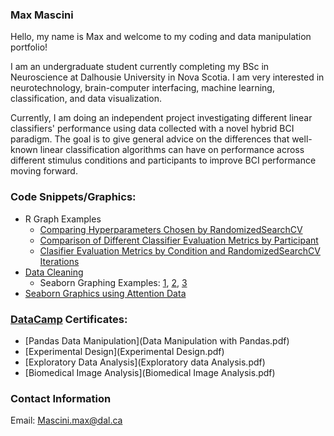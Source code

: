 ### Max Mascini
Hello, my name is Max and welcome to my coding and data manipulation portfolio!

I am an undergraduate student currently completing my BSc in Neuroscience at Dalhousie University in Nova Scotia.
I am very interested in neurotechnology, brain-computer interfacing, machine learning, classification, and data visualization. 

Currently, I am doing an independent project investigating different linear classifiers' performance using data collected with a novel hybrid BCI paradigm. The goal is to give general advice on the differences that well-known linear classification algorithms can have on performance across different stimulus conditions and participants to improve BCI performance moving forward. 

### Code Snippets/Graphics:
- R Graph Examples
  - [Comparing Hyperparameters Chosen by RandomizedSearchCV](GvqmU6h.png)
  - [Comparison of Different Classifier Evaluation Metrics by Participant](Mq1AVZC.png)
  - [Clasifier Evaluation Metrics by Condition and RandomizedSearchCV Iterations](5y3M0YE.png)
- [Data Cleaning](Data_cleaning.md)
  - Seaborn Graphing Examples: [1](Bias_RTs.png), [2](Error-rates.png), [3](RT-distribution.png)
- [Seaborn Graphics using Attention Data](https://github.com/Skr0ut/3131-3505-Data)

### [DataCamp](https://datacamp.com) Certificates:
- [Pandas Data Manipulation](Data Manipulation with Pandas.pdf)
- [Experimental Design](Experimental Design.pdf)
- [Exploratory Data Analysis](Exploratory data Analysis.pdf)
- [Biomedical Image Analysis](Biomedical Image Analysis.pdf)

### Contact Information
Email: [Mascini.max@dal.ca](mailto:mascini.max@dal.ca)
